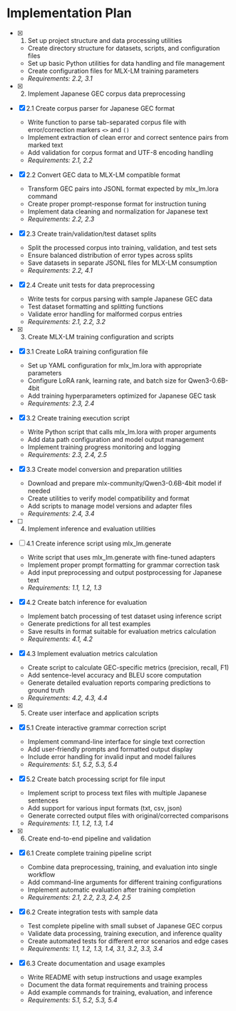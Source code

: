 # Implementation Plan

- [x] 1. Set up project structure and data processing utilities
  - Create directory structure for datasets, scripts, and configuration files
  - Set up basic Python utilities for data handling and file management
  - Create configuration files for MLX-LM training parameters
  - _Requirements: 2.2, 3.1_

- [x] 2. Implement Japanese GEC corpus data preprocessing
- [x] 2.1 Create corpus parser for Japanese GEC format
  - Write function to parse tab-separated corpus file with error/correction markers `<>` and `()`
  - Implement extraction of clean error and correct sentence pairs from marked text
  - Add validation for corpus format and UTF-8 encoding handling
  - _Requirements: 2.1, 2.2_

- [x] 2.2 Convert GEC data to MLX-LM compatible format
  - Transform GEC pairs into JSONL format expected by mlx_lm.lora command
  - Create proper prompt-response format for instruction tuning
  - Implement data cleaning and normalization for Japanese text
  - _Requirements: 2.2, 2.3_

- [x] 2.3 Create train/validation/test dataset splits
  - Split the processed corpus into training, validation, and test sets
  - Ensure balanced distribution of error types across splits
  - Save datasets in separate JSONL files for MLX-LM consumption
  - _Requirements: 2.2, 4.1_

- [x] 2.4 Create unit tests for data preprocessing
  - Write tests for corpus parsing with sample Japanese GEC data
  - Test dataset formatting and splitting functions
  - Validate error handling for malformed corpus entries
  - _Requirements: 2.1, 2.2, 3.2_

- [x] 3. Create MLX-LM training configuration and scripts
- [x] 3.1 Create LoRA training configuration file
  - Set up YAML configuration for mlx_lm.lora with appropriate parameters
  - Configure LoRA rank, learning rate, and batch size for Qwen3-0.6B-4bit
  - Add training hyperparameters optimized for Japanese GEC task
  - _Requirements: 2.3, 2.4_

- [x] 3.2 Create training execution script
  - Write Python script that calls mlx_lm.lora with proper arguments
  - Add data path configuration and model output management
  - Implement training progress monitoring and logging
  - _Requirements: 2.3, 2.4, 2.5_

- [x] 3.3 Create model conversion and preparation utilities
  - Download and prepare mlx-community/Qwen3-0.6B-4bit model if needed
  - Create utilities to verify model compatibility and format
  - Add scripts to manage model versions and adapter files
  - _Requirements: 2.4, 3.4_

- [ ] 4. Implement inference and evaluation utilities
- [ ] 4.1 Create inference script using mlx_lm.generate
  - Write script that uses mlx_lm.generate with fine-tuned adapters
  - Implement proper prompt formatting for grammar correction task
  - Add input preprocessing and output postprocessing for Japanese text
  - _Requirements: 1.1, 1.2, 1.3_

- [x] 4.2 Create batch inference for evaluation
  - Implement batch processing of test dataset using inference script
  - Generate predictions for all test examples
  - Save results in format suitable for evaluation metrics calculation
  - _Requirements: 4.1, 4.2_

- [x] 4.3 Implement evaluation metrics calculation
  - Create script to calculate GEC-specific metrics (precision, recall, F1)
  - Add sentence-level accuracy and BLEU score computation
  - Generate detailed evaluation reports comparing predictions to ground truth
  - _Requirements: 4.2, 4.3, 4.4_

- [x] 5. Create user interface and application scripts
- [x] 5.1 Create interactive grammar correction script
  - Implement command-line interface for single text correction
  - Add user-friendly prompts and formatted output display
  - Include error handling for invalid input and model failures
  - _Requirements: 5.1, 5.2, 5.3, 5.4_

- [x] 5.2 Create batch processing script for file input
  - Implement script to process text files with multiple Japanese sentences
  - Add support for various input formats (txt, csv, json)
  - Generate corrected output files with original/corrected comparisons
  - _Requirements: 1.1, 1.2, 1.3, 1.4_

- [x] 6. Create end-to-end pipeline and validation
- [x] 6.1 Create complete training pipeline script
  - Combine data preprocessing, training, and evaluation into single workflow
  - Add command-line arguments for different training configurations
  - Implement automatic evaluation after training completion
  - _Requirements: 2.1, 2.2, 2.3, 2.4, 2.5_

- [x] 6.2 Create integration tests with sample data
  - Test complete pipeline with small subset of Japanese GEC corpus
  - Validate data processing, training execution, and inference quality
  - Create automated tests for different error scenarios and edge cases
  - _Requirements: 1.1, 1.2, 1.3, 1.4, 3.1, 3.2, 3.3, 3.4_

- [x] 6.3 Create documentation and usage examples
  - Write README with setup instructions and usage examples
  - Document the data format requirements and training process
  - Add example commands for training, evaluation, and inference
  - _Requirements: 5.1, 5.2, 5.3, 5.4_